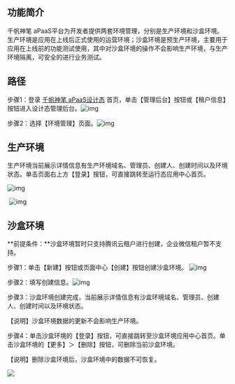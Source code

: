 ## **功能简介**

千帆神笔 aPaaS平台为开发者提供两套环境管理，分别是生产环境和沙盒环境。生产环境是应用在上线后正式使用的运营环境；沙盒环境是预生产环境，主要用于应用在上线前的功能测试使用，其中对沙盒环境的操作不会影响生产环境，与生产环境隔离，可安全的进行业务测试。

## **路径**

步骤1：登录 [千帆神笔 aPaaS设计态](https://apaas.cloud.tencent.com/) 首页，单击【管理后台】按钮或【租户信息】按钮进入设计态管理后台。![img](https://qcloudimg.tencent-cloud.cn/raw/8be7e6ee08fc5048d6b9cb24a0256269.jpg)        

步骤2：选择【环境管理】页面。![img](https://main.qcloudimg.com/raw/926fe86bb7750968fdcc49118e341468.png)        

## **生产环境**

生产环境当前展示详情信息有生产环境域名、管理员、创建人、创建时间以及环境状态。单击页面右上方【登录】按钮，可直接跳转至运行态应用中心首页。

![img](https://main.qcloudimg.com/raw/9df314f83b22c237fa3e8beddafe6da4.png)        

​                 ![img](https://qcloudimg.tencent-cloud.cn/raw/2932d59932e825c08fed5f35559f59bd.jpg)        

## **沙盒环境**
**前提条件：**沙盒环境暂时只支持腾讯云租户进行创建，企业微信租户暂不支持。

步骤1：单击【新建】按钮或页面中心【创建】按钮创建沙盒环境。                 ![img](https://main.qcloudimg.com/raw/99f35c3af4bf596b20a858072eec35f5.png)        

步骤2：填写创建信息。![img](https://main.qcloudimg.com/raw/6e0218020a95b5d53e3cbe9e1a8b5c42.png)        

步骤3：沙盒环境创建完成，当前展示详情信息有沙盒环境域名、管理员、创建人、创建时间以及环境状态。

【说明】沙盒环境数据的更新不会影响生产环境。

步骤4：单击沙盒环境的【登录】按钮，可直接跳转至沙盒环境应用中心首页。单击沙盒环境的【更多】＞【删除】按钮，可删除当前沙盒环境。

【说明】删除沙盒环境后，沙盒环境中的数据不可恢复。

![		](https://main.qcloudimg.com/raw/d2f22ba35bd9bfee38f4754340266f67.png)                

